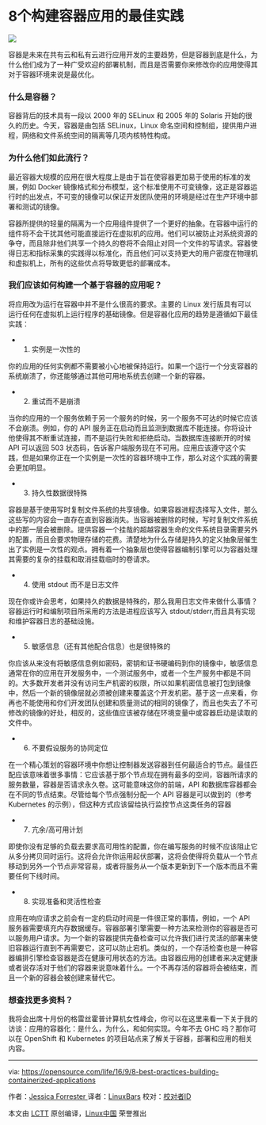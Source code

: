 8个构建容器应用的最佳实践
====

![](https://opensource.com/sites/default/files/styles/image-full-size/public/images/business/containers_2015-2-osdc-lead.png?itok=0yid3gFY)

容器是未来在共有云和私有云进行应用开发的主要趋势，但是容器到底是什么，为什么他们成为了一种广受欢迎的部署机制，而且是否需要你来修改你的应用使得其对于容器环境来说是最优化。

### 什么是容器？

容器背后的技术具有一段以 2000 年的 SELinux 和 2005 年的 Solaris 开始的很久的历史。今天，容器是由包括 SELinux，Linux 命名空间和控制组，提供用户进程，网络和文件系统空间的隔离等几项内核特性构成。

### 为什么他们如此流行？

最近容器大规模的应用在很大程度上是由于旨在使容器更加易于使用的标准的发展，例如 Docker 镜像格式和分布模型，这个标准使用不可变镜像，这正是容器运行时的出发点，不可变的镜像可以保证开发团队使用的环境是经过在生产环境中部署和测试的镜像。

容器所提供的轻量的隔离为一个应用组件提供了一个更好的抽象。在容器中运行的组件将不会干扰其他可能直接运行在虚拟机的应用。他们可以被防止对系统资源的争夺，而且除非他们共享一个持久的卷将不会阻止对同一个文件的写请求。容器使得日志和指标采集的实践得以标准化，而且他们可以支持更大的用户密度在物理机和虚拟机上，所有的这些优点将导致更低的部署成本。

### 我们应该如何构建一个基于容器的应用呢？

将应用改为运行在容器中并不是什么很高的要求。主要的 Linux 发行版具有可以运行任何在虚拟机上运行程序的基础镜像。但是容器化应用的趋势是遵循如下最佳实践：

- 1. 实例是一次性的

你的应用的任何实例都不需要被小心地被保持运行。如果一个运行一个分支容器的系统崩溃了，你还能够通过其他可用地系统去创建一个新的容器。

- 2. 重试而不是崩溃

当你的应用的一个服务依赖于另一个服务的时候，另一个服务不可达的时候它应该不会崩溃。例如，你的 API 服务正在启动而且监测到数据库不能连接。你将设计他使得其不断重试连接，而不是运行失败和拒绝启动。当数据库连接断开的时候 API 可以返回 503 状态码，告诉客户端服务现在不可用。应用应该遵守这个实践，但是如果你正在一个实例是一次性的容器环境中工作，那么对这个实践的需要会更加明显。

- 3. 持久性数据很特殊

容器是基于使用写时复制文件系统的共享镜像。如果容器进程选择写入文件，那么这些写的内容会一直存在直到容器消失。当容器被删除的时候，写时复制文件系统中的那一层会被删除。提供容器一个挂哉的超越容器生命的文件系统目录需要另外的配置，而且会要求物理存储的花费。清楚地为什么存储是持久的定义抽象层催生出了实例是一次性的观点。拥有着一个抽象层也使得容器编制引擎可以为容器处理其需要的复杂的挂载和取消挂载临时的卷请求。

- 4. 使用 stdout 而不是日志文件

现在你或许会思考，如果持久的数据是特殊的，那么我用日志文件来做什么事情？容器运行时和编制项目所采用的方法是进程应该写入 stdout/stderr,而且具有实现和维护容器日志的基础设施。

- 5. 敏感信息（还有其他配合信息）也是很特殊的

你应该从来没有将敏感信息例如密码，密钥和证书硬编码到你的镜像中，敏感信息通常在你的应用在开发服务中，一个测试服务中，或者一个生产服务中都是不同的。大多数开发者并没有访问生产机密的权限，所以如果机密信息被打包到镜像中，然后一个新的镜像层就必须被创建来覆盖这个开发机密。基于这一点来看，你再也不能使用和你们开发团队创建和质量测试的相同的镜像了，而且也失去了不可修改的镜像的好处，相反的，这些值应该被存储在环境变量中或容器启动是读取的文件中。

- 6. 不要假设服务的协同定位

在一个精心策划的容器环境中你想让控制器发送容器到任何最适合的节点。最佳匹配应该意味着很多事情：它应该基于那个节点现在拥有最多的空间，容器所请求的服务数量，容器是否请求永久卷。这可能意味这你的前端，API 和数据库容器都会在不同的节点结束。尽管给每个节点强制分配一个 API 容器是可以做到的（参考 Kubernetes 的示例），但这种方式应该留给执行监控节点这类任务的容器

- 7. 亢余/高可用计划

即使你没有足够的负载去要求高可用性的配置，你在编写服务的时候不应该阻止它从多分拷贝同时运行。这将会允许你运用起伏部署，这将会使得将负载从一个节点移动到另外一个节点非常容易，或者将服务从一个版本更新到下一个版本而且不需要任何下线时间。

- 8. 实现准备和灵活性检查

应用在响应请求之前会有一定的启动时间是一件很正常的事情，例如，一个 API 服务器需要填充内存数据缓存。容器部署引擎需要一种方法来检测你的容器是否可以服务用户请求。为一个新的容器提供完备检查可以允许我们进行灵活的部署来使旧容器运行直到不再需要它，这可以防止宕机。类似的，一个存活检查也是一种容器编排引擎检查容器是否在健康可用状态的方法。由容器应用的创建者来决定健康或者说存活对于他们的容器来说意味着什么。一个不再存活的容器将会被结束，而且一个新的容器会被创建来替代它。

### 想查找更多资料？

我将会出席十月份的格雷丝霍普计算机女性峰会，你可以在这里来看一下关于我的访谈：应用的容器化：是什么，为什么，和如何实现。今年不去 GHC 吗？那你可以在 OpenShift 和 Kubernetes 的项目站点来了解关于容器，部署和应用的相关内容。

--------------------------------------------------------------------------------

via: https://opensource.com/life/16/9/8-best-practices-building-containerized-applications

作者：[Jessica Forrester ][a]
译者：[LinuxBars](https://github.com/LinuxBars)
校对：[校对者ID](https://github.com/校对者ID)

本文由 [LCTT](https://github.com/LCTT/TranslateProject) 原创编译，[Linux中国](https://linux.cn/) 荣誉推出

[a]: https://opensource.com/users/jwforres
[1]: https://docs.docker.com/engine/reference/commandline/logs/
[2]: http://kubernetes.io/docs/getting-started-guides/logging/
[3]: http://kubernetes.io/docs/admin/daemons/
[4]: https://www.eiseverywhere.com/ehome/index.php?eventid=153076&tabid=351462&cid=1350690&sessionid=11443135&sessionchoice=1&
[5]: https://www.openshift.org/
[6]: http://kubernetes.io/
